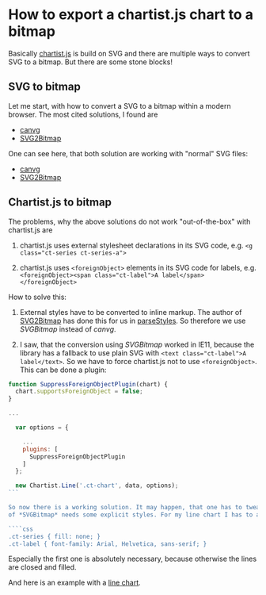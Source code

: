# How to export a chartist.js chart to a bitmap

Basically [chartist.js](https://gionkunz.github.io/chartist-js) is build on SVG and there are
multiple ways to convert SVG to a bitmap. But there are some stone blocks!

## SVG to bitmap

Let me start, with how to convert a SVG to a bitmap within a modern browser. The most cited solutions, I found are

- [canvg](https://github.com/canvg/canvg)
- [SVG2Bitmap](https://github.com/Kaiido/SVG2Bitmap)

One can see here, that both solution are working with "normal" SVG files:

- [canvg](svg2image-with-canvg.html)
- [SVG2Bitmap](svg2image-with-svg2bitmap.html)

## Chartist.js to bitmap

The problems, why the above solutions do not work "out-of-the-box" with chartist.js are

1. chartist.js uses external stylesheet declarations in its SVG code, e.g. `<g class="ct-series ct-series-a">`

2. chartist.js uses `<foreignObject>` elements in its SVG code for labels, e.g. `<foreignObject><span class="ct-label">A label</span></foreignObject>`

How to solve this:

1. External styles have to be converted to inline markup. The author of [SVG2Bitmap](https://github.com/Kaiido/SVG2Bitmap) has done this
for us in [parseStyles](https://github.com/Kaiido/SVG2Bitmap/blob/master/SVG2Bitmap.js#L261). So therefore we use *SVGBitmap* instead of *canvg*.

2. I saw, that the conversion using *SVGBitmap* worked in IE11, because the library has a fallback to use plain SVG with 
`<text class="ct-label">A label</text>`. So we have to force chartist.js not to use `<foreignObject>`. This can be done
a plugin:

````javascript
function SuppressForeignObjectPlugin(chart) {
  chart.supportsForeignObject = false;
}

...

  var options = {

    ...
    plugins: [
      SuppressForeignObjectPlugin
    ]
  };

  new Chartist.Line('.ct-chart', data, options);
```

So now there is a working solution. It may happen, that one has to tweak the styles a little, because the *parseStyles* function
of *SVGBitmap* needs some explicit styles. For my line chart I has to add the following styles:

````css
.ct-series { fill: none; }
.ct-label { font-family: Arial, Helvetica, sans-serif; }
````

Especially the first one is absolutely necessary, because otherwise the lines are closed and filled.

And here is an example with a [line chart](chartist2image-with-svg2bitmap.html).


